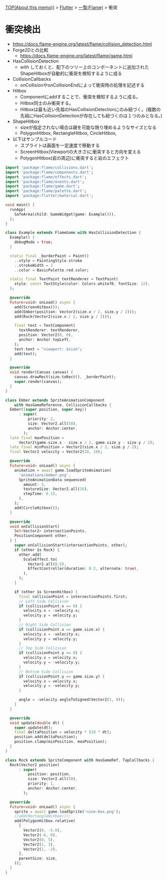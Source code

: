 [TOP(About this memo))](../../README.md) >  [Flutter](../README.md) > [一覧(Flame)](./README.md) > 衝突

# 衝突検出
* https://docs.flame-engine.org/latest/flame/collision_detection.html
* Forge2Dとの比較
    * https://docs.flame-engine.org/latest/flame/game.html
* HasCollisionDetection
    * with しておくと、配下のツリー上のコンポーネントに追加されたShapeHitboxが自動的に衝突を検知するように成る
* CollisionCallbacks
    * onCollisionやonCollisionEndによって衝突時の処理を記述する
* Hitbox
    * Componentにaddすることで、衝突を検知するように成る。
    * Hitbox同士のみ衝突する。
    * Hitboxは最も近い先祖のHasCollisionDetectionにのみ紐づく。(複数の先祖にHasCollisionDetectionが存在しても紐づくのは１つのみとなる。)
* ShapeHitbox
    * sizeが指定されない場合は親を可能な限り埋めるようなサイズとなる
    * PolygonHitbox, RectangleHitbox, CircleHitbox, 
* 以下はサンプルコード
    * スプライトは画面を一定速度で移動する
    * ScreenHitbox(Viewportの大きさ)に衝突すると方向を変える
    * PolygonHitbox(岩の周辺)に衝突すると岩のエフェクト
```dart
import 'package:flame/collisions.dart';
import 'package:flame/components.dart';
import 'package:flame/effects.dart';
import 'package:flame/events.dart';
import 'package:flame/game.dart';
import 'package:flame/palette.dart';
import 'package:flutter/material.dart';

void main() {
  runApp(
    SafeArea(child: GameWidget(game: Example())),
  );
}

class Example extends FlameGame with HasCollisionDetection {
  Example() {
    debugMode = true;
  }

  static final _borderPaint = Paint()
    ..style = PaintingStyle.stroke
    ..strokeWidth = 2
    ..color = BasicPalette.red.color;

  static final TextPaint textRenderer = TextPaint(
    style: const TextStyle(color: Colors.white70, fontSize: 12),
  );

  @override
  Future<void> onLoad() async {
    add(ScreenHitbox());
    add(Ember(position: Vector2(size.x / 2, size.y / 2)));
    add(Rock(Vector2(size.x / 2, size.y / 2)));

    final text = TextComponent(
      textRenderer: textRenderer,
      position: Vector2(0, 0),
      anchor: Anchor.topLeft,
    );
    text.text = "viewport: $size";
    add(text);
  }

  @override
  void render(Canvas canvas) {
    canvas.drawRect(size.toRect(), _borderPaint);
    super.render(canvas);
  }
}

class Ember extends SpriteAnimationComponent
    with HasGameReference, CollisionCallbacks {
  Ember({super.position, super.key})
      : super(
          priority: 2,
          size: Vector2.all(50),
          anchor: Anchor.center,
        );
  late final maxPosition =
      Vector2(game.size.x - size.x / 2, game.size.y - size.y / 2);
  late final minPosition = Vector2(size.x / 2, size.y / 2);
  final Vector2 velocity = Vector2(10, 10);

  @override
  Future<void> onLoad() async {
    animation = await game.loadSpriteAnimation(
      'animations/ember.png',
      SpriteAnimationData.sequenced(
        amount: 3,
        textureSize: Vector2.all(16),
        stepTime: 0.15,
      ),
    );
    add(CircleHitbox());
  }

  @override
  void onCollisionStart(
    Set<Vector2> intersectionPoints,
    PositionComponent other,
  ) {
    super.onCollisionStart(intersectionPoints, other);
    if (other is Rock) {
      other.add(
        ScaleEffect.to(
          Vector2.all(0.5),
          EffectController(duration: 0.2, alternate: true),
        ),
      );
    }

    if (other is ScreenHitbox) {
      final collisionPoint = intersectionPoints.first;
      // Left Side Collision
      if (collisionPoint.x == 0) {
        velocity.x = -velocity.x;
        velocity.y = velocity.y;
      }
      // Right Side Collision
      if (collisionPoint.x == game.size.x) {
        velocity.x = -velocity.x;
        velocity.y = velocity.y;
      }
      // Top Side Collision
      if (collisionPoint.y == 0) {
        velocity.x = velocity.x;
        velocity.y = -velocity.y;
      }
      // Bottom Side Collision
      if (collisionPoint.y == game.size.y) {
        velocity.x = velocity.x;
        velocity.y = -velocity.y;
      }

      angle = -velocity.angleToSigned(Vector2(1, 0));
    }
  }

  @override
  void update(double dt) {
    super.update(dt);
    final deltaPosition = velocity * (10 * dt);
    position.add(deltaPosition);
    position.clamp(minPosition, maxPosition);
  }
}

class Rock extends SpriteComponent with HasGameRef, TapCallbacks {
  Rock(Vector2 position)
      : super(
          position: position,
          size: Vector2.all(50),
          priority: 1,
          anchor: Anchor.center,
        );

  @override
  Future<void> onLoad() async {
    sprite = await game.loadSprite('nine-box.png');
    //add(RectangleHitbox());
    add(PolygonHitbox.relative(
      [
        Vector2(0, -5.0),
        Vector2(-6, 0),
        Vector2(0, 5),
        Vector2(1, 3),
        Vector2(1, -3),
      ],
      parentSize: size,
    ));
  }
}
```
